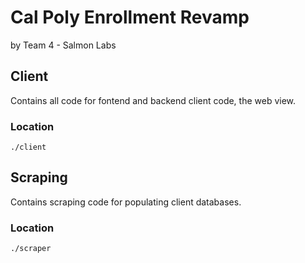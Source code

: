 # Cal Poly Enrollment Revamp
by Team 4 - Salmon Labs

## Client

Contains all code for fontend and backend client code, the web view.

### Location
`./client`

## Scraping

Contains scraping code for populating client databases.

### Location

`./scraper`
